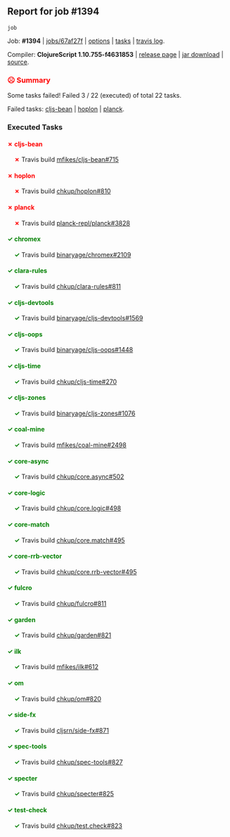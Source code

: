 ## Report for job #1394
```
job
```


Job: **#1394** | [jobs/67af27f](https://github.com/cljs-oss/canary/commit/67af27f18c4667c7f7ef2ee0125525b1b895d28f) | [options](options.edn) | [tasks](tasks.edn) | [travis log](https://travis-ci.org/cljs-oss/canary/builds/682874130).

Compiler: **ClojureScript 1.10.755-f4631853** | [release page](https://github.com/cljs-oss/canary/releases/tag/r1.10.755-f4631853) | [jar download](https://github.com/cljs-oss/canary/releases/download/r1.10.755-f4631853/clojurescript-1.10.755-f4631853.jar) | [source](https://github.com/clojure/clojurescript/commit/f4631853660526a0ffbd9a57f3335d9bc005f551).

### <b style='color:red'>☹ Summary</b>

Some tasks failed! Failed 3 / 22 (executed) of total 22 tasks.

Failed tasks: [cljs-bean](#-cljs-bean) | [hoplon](#-hoplon) | [planck](#-planck).

### Executed Tasks

#### <b style='color:red'>&#x2717; cljs-bean</b>
&nbsp;&nbsp;&nbsp;&nbsp;<b style='color:red'>&#x2717;</b> Travis build [mfikes/cljs-bean#715](https://travis-ci.org/mfikes/cljs-bean/builds/682875181)<br>

#### <b style='color:red'>&#x2717; hoplon</b>
&nbsp;&nbsp;&nbsp;&nbsp;<b style='color:red'>&#x2717;</b> Travis build [chkup/hoplon#810](https://travis-ci.org/chkup/hoplon/builds/682875270)<br>

#### <b style='color:red'>&#x2717; planck</b>
&nbsp;&nbsp;&nbsp;&nbsp;<b style='color:red'>&#x2717;</b> Travis build [planck-repl/planck#3828](https://travis-ci.org/planck-repl/planck/builds/682875296)<br>

#### <b style='color:green'>&#x2713; chromex</b>
&nbsp;&nbsp;&nbsp;&nbsp;<b style='color:green'>&#x2713;</b> Travis build [binaryage/chromex#2109](https://travis-ci.org/binaryage/chromex/builds/682875159)<br>

#### <b style='color:green'>&#x2713; clara-rules</b>
&nbsp;&nbsp;&nbsp;&nbsp;<b style='color:green'>&#x2713;</b> Travis build [chkup/clara-rules#811](https://travis-ci.org/chkup/clara-rules/builds/682875175)<br>

#### <b style='color:green'>&#x2713; cljs-devtools</b>
&nbsp;&nbsp;&nbsp;&nbsp;<b style='color:green'>&#x2713;</b> Travis build [binaryage/cljs-devtools#1569](https://travis-ci.org/binaryage/cljs-devtools/builds/682875183)<br>

#### <b style='color:green'>&#x2713; cljs-oops</b>
&nbsp;&nbsp;&nbsp;&nbsp;<b style='color:green'>&#x2713;</b> Travis build [binaryage/cljs-oops#1448](https://travis-ci.org/binaryage/cljs-oops/builds/682875189)<br>

#### <b style='color:green'>&#x2713; cljs-time</b>
&nbsp;&nbsp;&nbsp;&nbsp;<b style='color:green'>&#x2713;</b> Travis build [chkup/cljs-time#270](https://travis-ci.org/chkup/cljs-time/builds/682875191)<br>

#### <b style='color:green'>&#x2713; cljs-zones</b>
&nbsp;&nbsp;&nbsp;&nbsp;<b style='color:green'>&#x2713;</b> Travis build [binaryage/cljs-zones#1076](https://travis-ci.org/binaryage/cljs-zones/builds/682875194)<br>

#### <b style='color:green'>&#x2713; coal-mine</b>
&nbsp;&nbsp;&nbsp;&nbsp;<b style='color:green'>&#x2713;</b> Travis build [mfikes/coal-mine#2498](https://travis-ci.org/mfikes/coal-mine/builds/682875211)<br>

#### <b style='color:green'>&#x2713; core-async</b>
&nbsp;&nbsp;&nbsp;&nbsp;<b style='color:green'>&#x2713;</b> Travis build [chkup/core.async#502](https://travis-ci.org/chkup/core.async/builds/682875220)<br>

#### <b style='color:green'>&#x2713; core-logic</b>
&nbsp;&nbsp;&nbsp;&nbsp;<b style='color:green'>&#x2713;</b> Travis build [chkup/core.logic#498](https://travis-ci.org/chkup/core.logic/builds/682875226)<br>

#### <b style='color:green'>&#x2713; core-match</b>
&nbsp;&nbsp;&nbsp;&nbsp;<b style='color:green'>&#x2713;</b> Travis build [chkup/core.match#495](https://travis-ci.org/chkup/core.match/builds/682875230)<br>

#### <b style='color:green'>&#x2713; core-rrb-vector</b>
&nbsp;&nbsp;&nbsp;&nbsp;<b style='color:green'>&#x2713;</b> Travis build [chkup/core.rrb-vector#495](https://travis-ci.org/chkup/core.rrb-vector/builds/682875232)<br>

#### <b style='color:green'>&#x2713; fulcro</b>
&nbsp;&nbsp;&nbsp;&nbsp;<b style='color:green'>&#x2713;</b> Travis build [chkup/fulcro#811](https://travis-ci.org/chkup/fulcro/builds/682875234)<br>

#### <b style='color:green'>&#x2713; garden</b>
&nbsp;&nbsp;&nbsp;&nbsp;<b style='color:green'>&#x2713;</b> Travis build [chkup/garden#821](https://travis-ci.org/chkup/garden/builds/682875241)<br>

#### <b style='color:green'>&#x2713; ilk</b>
&nbsp;&nbsp;&nbsp;&nbsp;<b style='color:green'>&#x2713;</b> Travis build [mfikes/ilk#612](https://travis-ci.org/mfikes/ilk/builds/682875263)<br>

#### <b style='color:green'>&#x2713; om</b>
&nbsp;&nbsp;&nbsp;&nbsp;<b style='color:green'>&#x2713;</b> Travis build [chkup/om#820](https://travis-ci.org/chkup/om/builds/682875253)<br>

#### <b style='color:green'>&#x2713; side-fx</b>
&nbsp;&nbsp;&nbsp;&nbsp;<b style='color:green'>&#x2713;</b> Travis build [cljsrn/side-fx#871](https://travis-ci.org/cljsrn/side-fx/builds/682875305)<br>

#### <b style='color:green'>&#x2713; spec-tools</b>
&nbsp;&nbsp;&nbsp;&nbsp;<b style='color:green'>&#x2713;</b> Travis build [chkup/spec-tools#827](https://travis-ci.org/chkup/spec-tools/builds/682875315)<br>

#### <b style='color:green'>&#x2713; specter</b>
&nbsp;&nbsp;&nbsp;&nbsp;<b style='color:green'>&#x2713;</b> Travis build [chkup/specter#825](https://travis-ci.org/chkup/specter/builds/682875284)<br>

#### <b style='color:green'>&#x2713; test-check</b>
&nbsp;&nbsp;&nbsp;&nbsp;<b style='color:green'>&#x2713;</b> Travis build [chkup/test.check#823](https://travis-ci.org/chkup/test.check/builds/682875325)<br>